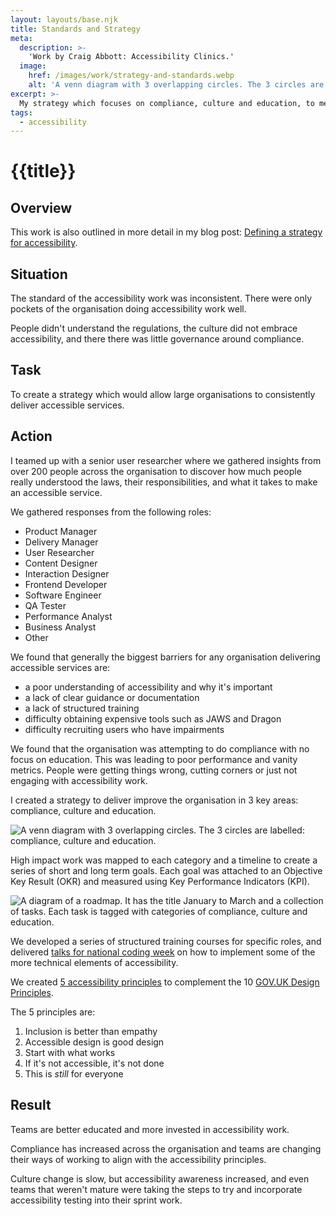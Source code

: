 ```yaml
---
layout: layouts/base.njk
title: Standards and Strategy
meta:
  description: >-
    'Work by Craig Abbott: Accessibility Clinics.'
  image:
    href: /images/work/strategy-and-standards.webp
    alt: 'A venn diagram with 3 overlapping circles. The 3 circles are labelled: compliance, culture and education.'
excerpt: >-
  My strategy which focuses on compliance, culture and education, to measure and improve accessibility across large organisations.
tags:
  - accessibility
---
```


# {{title}}

## Overview

This work is also outlined in more detail in my blog post: [Defining a strategy for accessibility](/blog/defining-a-strategy-for-accessibility).

## Situation

The standard of the accessibility work was inconsistent. There were only pockets of the organisation doing accessibility work well.

People didn't understand the regulations, the culture did not embrace accessibility, and there there was little governance around compliance.

## Task

To create a strategy which would allow large organisations to consistently deliver accessible services. 

## Action

I teamed up with a senior user researcher where we gathered insights from over 200 people across the organisation to discover how much people really understood the laws, their responsibilities, and what it takes to make an accessible service. 

We gathered responses from the following roles:
- Product Manager
- Delivery Manager
- User Researcher
- Content Designer
- Interaction Designer
- Frontend Developer
- Software Engineer
- QA Tester
- Performance Analyst
- Business Analyst
- Other

We found that generally the biggest barriers for any organisation delivering accessible services are:
- a poor understanding of accessibility and why it's important
- a lack of clear guidance or documentation
- a lack of structured training
- difficulty obtaining expensive tools such as JAWS and Dragon
- difficulty recruiting users who have impairments

We found that the organisation was attempting to do compliance with no focus on education. This was leading to poor performance and vanity metrics. People were getting things wrong, cutting corners or just not engaging with accessibility work.

I created a strategy to deliver improve the organisation in 3 key areas: compliance, culture and education.

![A venn diagram with 3 overlapping circles. The 3 circles are labelled: compliance, culture and education.](/images/work/strategy-and-standards.webp)

High impact work was mapped to each category and a timeline to create a series of short and long term goals. Each goal was attached to an Objective Key Result (OKR) and measured using Key Performance Indicators (KPI).

![A diagram of a roadmap. It has the title January to March and a collection of tasks. Each task is tagged with categories of compliance, culture and education.](/images/post/a11y-strategy-roadmap.webp)

We developed a series of structured training courses for specific roles, and delivered [talks for national coding week](/talks/) on how to implement some of the more technical elements of accessibility.

We created [5 accessibility principles](https://accessibility-manual.dwp.gov.uk/community/accessibility-principles) to complement the 10 [GOV.UK Design Principles](https://www.gov.uk/guidance/government-design-principles).

The 5 principles are:
1. Inclusion is better than empathy
2. Accessible design is good design
3. Start with what works
4. If it's not accessible, it's not done
5. This is _still_ for everyone

## Result

Teams are better educated and more invested in accessibility work.

Compliance has increased across the organisation and teams are changing their ways of working to align with the accessibility principles. 

Culture change is slow, but accessibility awareness increased, and even teams that weren't mature were taking the steps to try and incorporate accessibility testing into their sprint work.